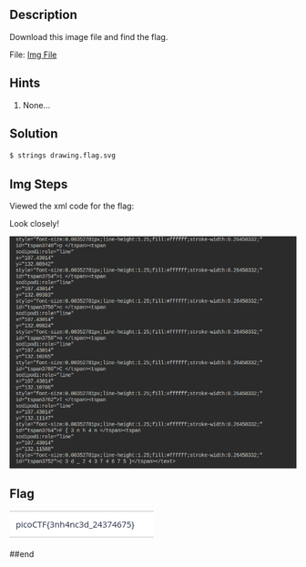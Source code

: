 ## Description
Download this image file and find the flag.

File: [Img File](https://artifacts.picoctf.net/c/101/drawing.flag.svg)

## Hints

1. None...

## Solution

```bash
$ strings drawing.flag.svg
```

## Img Steps

Viewed the xml code for the flag:

Look closely!

![alt text](image.png)

## Flag

![alt text](image-1.png)

##end
   
